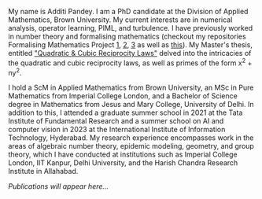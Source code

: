 <p>My name is Additi Pandey. I am a PhD candidate at the Division of Applied Mathematics, Brown University. My current interests are in numerical analysis, operator learning, PIML, and turbulence. I have previously worked in number theory and formalising mathematics (checkout my repositories Formalising Mathematics Project <a href="https://github.com/cyclotomicextension/Formalising-Mathematics-Project-1">1</a>, <a href="https://github.com/cyclotomicextension/Formalising-Mathematics-Project-2">2</a>, <a href="https://github.com/cyclotomicextension/Formalising-Mathematics-Project-3">3</a> as well as <a href="https://xenaproject.wordpress.com/2022/07/29/teaching-formalisation-to-mathematics-undergraduates/">this</a>). My Master's thesis, entitled <a href="https://github.com/cyclotomicextension/MSc-Thesis-Algebraic-Number-Theory-.git">"Quadratic & Cubic Reciprocity Laws"</a> delved into the intricacies of the quadratic and cubic reciprocity laws, as well as primes of the form x<sup>2</sup> + ny<sup>2</sup>.<p>

<p>I hold a ScM in Applied Mathematics from Brown University, an MSc in Pure Mathematics from Imperial College London, and a Bachelor of Science degree in Mathematics from Jesus and Mary College, University of Delhi. In addition to this, I attended a graduate summer school in 2021 at the Tata Institute of Fundamental Research and a summer school on AI and computer vision in 2023 at the International Institute of Information Technology, Hyderabad. My research experience encompasses work in the areas of algebraic number theory, epidemic modeling, geometry, and group theory, which I have conducted at institutions such as Imperial College London, IIT Kanpur, Delhi University, and the Harish Chandra Research Institute in Allahabad.<p>
<!-- 
<p>This website features my resume (perhaps, an outdated one), links to my blog, and a selection of projects that I have undertaken to explore my diverse interests. If you share any of these interests, I invite you to visit my blog, where I occasionally offer reflections and insights on my academic experiences, as well as provide guidance on the application process for internships. These can be accessed <a href="http://cyclot0micextension.wordpress.com/">here!</a>. Moreover, if you enjoy mathematics and physics-related videos, you can check out my <a href="https://www.youtube.com/@CyclotomicExposition"> YouTube channel</a>.<p> -->
  
<!-- PUBLICATIONS:START -->
<p><em>Publications will appear here…</em></p>
<!-- PUBLICATIONS:END -->


